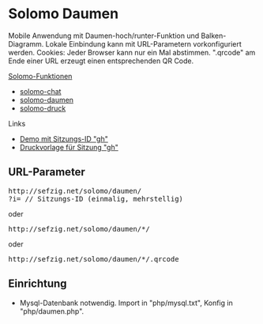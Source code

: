 Solomo Daumen
=============

Mobile Anwendung mit Daumen-hoch/runter-Funktion und Balken-Diagramm. 
Lokale Einbindung kann mit URL-Parametern vorkonfiguriert werden. 
Cookies: Jeder Browser kann nur ein Mal abstimmen. 
".qrcode" am Ende einer URL erzeugt einen entsprechenden QR Code.

[Solomo-Funktionen](https://github.com/sefzig/solomo/blob/master/README.md) 
* [solomo-chat](https://github.com/sefzig/solomo-chat/blob/master/README.md) 
* [solomo-daumen](https://github.com/sefzig/solomo-daumen/blob/master/README.md) 
* [solomo-druck](https://github.com/sefzig/solomo-druck/blob/master/README.md) 

Links
* [Demo mit Sitzungs-ID "gh"](http://sefzig.net/solomo/daumen/gh/)
* [Druckvorlage für Sitzung "gh"](http://sefzig.net/solomo/druck/?zahler=0&prefix=gh&korrektur=L&zeilen=6&spalten=4&template=standard&konfig=0&cta=Bewerte%20dies!&url=http://sefzig.net/solomo/daumen/)

## URL-Parameter

<pre>
http://sefzig.net/solomo/daumen/
?i= // Sitzungs-ID (einmalig, mehrstellig)
</pre>
oder
<pre>
http://sefzig.net/solomo/daumen/*/
</pre>
oder
<pre>
http://sefzig.net/solomo/daumen/*/.qrcode
</pre>

## Einrichtung

* Mysql-Datenbank notwendig. Import in "php/mysql.txt", Konfig in "php/daumen.php".
